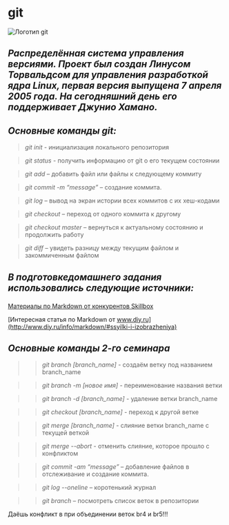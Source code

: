 # **git**
![Логотип git](git_logo.jpg)
## *Распределённая система управления версиями. Проект был создан Линусом Торвальдсом для управления разработкой ядра Linux, первая версия выпущена 7 апреля 2005 года. На сегодняшний день его поддерживает Джунио Хамано.*<p>
##  ***Основные команды git:***
<p>

> *git init* - инициализация локального репозитория

> *git status* - получить информацию от git о его текущем состоянии

> *git add* – добавить файл или файлы к следующему коммиту

> *git commit -m “message”* – создание коммита.

> *git log* – вывод на экран истории всех коммитов с их хеш-кодами

> *git checkout* – переход от одного коммита к другому

> *git checkout master* – вернуться к актуальному состоянию и продолжить работу

> *git diff* – увидеть разницу между текущим файлом и закоммиченным файлом <p>
## ***В подготовкедомашнего задания использовались следующие источники:*** <p>

[Материалы по Markdown от конкурентов Skillbox](https://skillbox.ru/media/code/yazyk-razmetki-markdown-shpargalka-po-sintaksisu-s-primerami/#stk-18)

[Интересная статья по Markdown от www.diy.ru](http://www.diy.ru/info/markdown/#ssyilki-i-izobrazheniya)

## ***Основные команды 2-го семинара***

>> *git branch [branch_name]* - создаём ветку под названием branch_name

>> *git branch -m [новое имя]* - переименование названия ветки

>> *git branch -d [branch_name]* - удаление ветки branch_name

>> *git checkout [branch_name]* - переход к другой ветке

>> *git merge [branch_name]* - слияние ветки branch_name с текущей веткой

>> *git merge --abort* - отменить слияние, которое прошло с конфликтом

>> *git commit -am “message”* – добавление файлов в отслеживание и создание коммита.

>> *git log --oneline* – коротенький журнал

>> *git branch* – посмотреть список веток в репозитории

Даёшь конфликт в при объединении веток br4 и br5!!!
